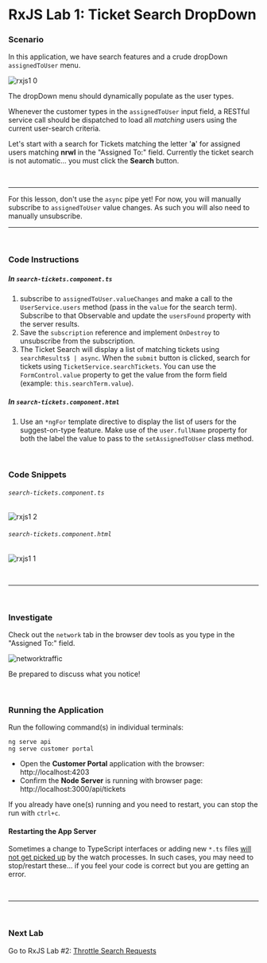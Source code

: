 # RxJS Lab 1: Ticket Search DropDown

### Scenario

In this application, we have search features and a crude dropDown `assignedToUser` menu.

![rxjs1 0](https://user-images.githubusercontent.com/210413/47622033-f1855c80-dacd-11e8-9ec0-1d26a90b3456.jpg)

The dropDown menu should dynamically populate as the user types.

Whenever the customer types in the `assignedToUser` input field, a RESTful service call should be dispatched to load all _matching_ users using the current user-search criteria.

Let's start with a search for Tickets matching the letter '**a**' for assigned users matching **nrwl** in the "Assigned To:" field. Currently the ticket search is not automatic... you must click the **Search** button.

<br/>

---

For this lesson, don't use the `async` pipe yet! For now, you will manually subscribe to `assignedToUser` value changes. As such you will also need to manually unsubscribe.

---

<br/>

### Code Instructions

##### In `search-tickets.component.ts`

1.  subscribe to `assignedToUser.valueChanges` and make a call to the `UserService.users` method (pass in the `value` for the search term). Subscribe to that Observable and update the `usersFound` property with the server results.
2.  Save the `subscription` reference and implement `OnDestroy` to unsubscribe from the subscription.
3.  The Ticket Search will display a list of matching tickets using `searchResults$ | async`. When the `submit` button is clicked, search for tickets using `TicketService.searchTickets`. You can use the `FormControl.value` property to get the value from the form field (example: `this.searchTerm.value`).

##### In `search-tickets.component.html`

1. Use an `*ngFor` template directive to display the list of users for the suggest-on-type feature. Make use of the `user.fullName` property for both the label the value to pass to the `setAssignedToUser` class method.

<br/>

### Code Snippets

###### `search-tickets.component.ts`

![rxjs1 2](https://user-images.githubusercontent.com/210413/52433076-c6010d80-2ad1-11e9-98e2-86eb91ef09e0.png)

###### `search-tickets.component.html`

![rxjs1 1](https://user-images.githubusercontent.com/210413/52433075-c6010d80-2ad1-11e9-9045-a6879a1e2976.png)

<br/>

---

<br/>

### Investigate

Check out the `network` tab in the browser dev tools as you type in the "Assigned To:" field.

![networktraffic](https://user-images.githubusercontent.com/210413/35155098-37725cbc-fcf2-11e7-9466-d852d6722873.jpg)

Be prepared to discuss what you notice!

<br/>

### Running the Application

Run the following command(s) in individual terminals:

```console
ng serve api
ng serve customer portal
```

- Open the **Customer Portal** application with the browser: http://localhost:4203
- Confirm the **Node Server** is running with browser page: http://localhost:3000/api/tickets

If you already have one(s) running and you need to restart, you can stop the run with `ctrl+c`.

#### Restarting the App Server

Sometimes a change to TypeScript interfaces or adding new `*.ts` files <u>will not get picked up</u> by the watch processes. In such cases, you may need to stop/restart these... if you feel your code is correct but you are getting an error.

<br/>

---

<br/>

### Next Lab

Go to RxJS Lab #2: [Throttle Search Requests](lab-2.md)
